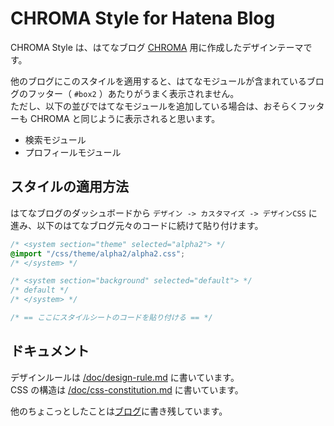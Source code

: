 # CHROMA Style for Hatena Blog
CHROMA Style は、はてなブログ [CHROMA](http://chroma.hatenablog.com/) 用に作成したデザインテーマです。

他のブログにこのスタイルを適用すると、はてなモジュールが含まれているブログのフッター（ `#box2` ）あたりがうまく表示されません。  
ただし、以下の並びではてなモジュールを追加している場合は、おそらくフッターも CHROMA と同じように表示されると思います。

- 検索モジュール
- プロフィールモジュール

## スタイルの適用方法
はてなブログのダッシュボードから `デザイン -> カスタマイズ -> デザインCSS` に進み、以下のはてなブログ元々のコードに続けて貼り付けます。

```css
/* <system section="theme" selected="alpha2"> */
@import "/css/theme/alpha2/alpha2.css";
/* </system> */

/* <system section="background" selected="default"> */
/* default */
/* </system> */

/* == ここにスタイルシートのコードを貼り付ける == */
```

## ドキュメント
デザインルールは [/doc/design-rule.md]() に書いています。  
CSS の構造は [/doc/css-constitution.md]() に書いています。

他のちょこっとしたことは[ブログ](http://chroma.hatenablog.com/)に書き残しています。
